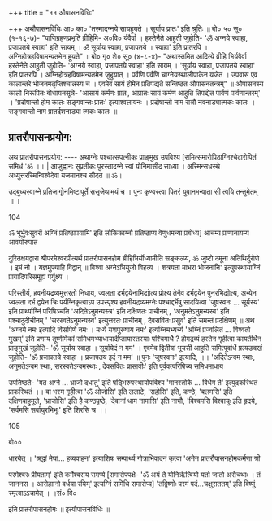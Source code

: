 +++
title = "११ औपासनविधिः"

+++
अथौपासनविधिः
आ० का० 'तस्मादग्नये सायहूयते । सूर्याय प्रातः' इति श्रुतिः ॥ बो० ५० सू० (१-१६-७)- "पाणिग्रहणप्रभृति व्रीहिमि- अ०वि० र्यवैर्वा । हस्तेनैते आहुती जुहोति- 'ॐ अग्नये स्वाहा, प्रजापतये स्वाहा' इति सायम् । ॐ सूर्याय स्वाहा, प्रजापतये । स्वाहा' इति प्रातरपि । अग्निहोत्रहविषामन्यतमेन हूयते” ॥ बो० गृ० शे० सू० (४-८-४)- "अथास्तमित आदित्ये व्रीहि भिर्यवैर्वा हस्तेनैते आहुती जुहोति- 'अग्नये स्वाहा, प्रजापतये स्वाहा' इति सायम् । 'सूर्याय स्वाहा, प्रजापतये स्वाहा' इति प्रातरपि । अग्निहोत्रहविषामन्यतमेन जुहुयात् । पर्वणि पर्वणि चाग्नेयस्थालीपाकेन यजेत । उपवास एव कालान्तरे भोजनमतृप्तिश्चान्नस्य च । एवमेव सायं होमेन प्रतिपद्यते सन्तिष्ठत औपासनतन्त्रम्” ॥ औपासनस्य कालो निरूपितः बोधायनसूत्रे- 'आसायं कर्मणः प्रातः, आप्रातः सायं कर्मण आहुति तिपद्येत पार्वणं पार्वणान्तरम्' । 'प्रदोषान्तो होम कालः सङ्गवान्तः प्रातः' इत्याश्वलायनः । प्रदोषान्तो नाम रात्रौ नवनाड्यात्मकः कालः । सङ्गवान्तो नाम प्रातर्दशनाड्या त्मकः कालः ॥

## प्रातरौपासनप्रयोग:
अथ प्रातरौपासनप्रयोग:
---- अथाग्नेः पश्चात्सपत्नीकः प्राङ्मुख उपविश्य [समित्समारोपिठाग्निश्चेदारोपितं समिधं 'ॐ ।। | आजुह्वानः सुप्रतीकः पुरस्तादग्ने स्वां योनिमासीद साध्या । अस्मिन्सधस्थे अध्युत्तरस्मिन्विश्वेदेवा यजमानश्च सीदत ॥ ॐ।

उद्बुध्यस्वाग्ने प्रतिजागृोनमिष्टापूर्ते ससृजेथामयं च । पुनः कृण्वस्त्वा पितरं युवानमन्वाता सी त्वयि तन्तुमेतम् ॥ ।

104

ॐ भूर्भुवःसुवरों अग्निं प्रतिष्ठापयामि' इति लौकिकाग्नौ प्रतिष्ठाप्य वेणुधमन्या प्रबोध्य] आचम्य प्राणानायम्य आवयोरुपात

दुरितक्षयद्वारा श्रीपरमेश्वरप्रीत्यर्थ प्रातरौपासनहोम ब्रीहिभिर्योध्यामीति सङ्कल्प्य, ॐ जुष्टो दमूना अतिथिर्दुरोणे । इमं नौ । यज्ञमुफ्याहि विद्वान् ॥ विश्वा अग्नेऽभियुजो विहत्य । शत्रयता माभरा भोजनानि' इत्युपस्थायाग्निं प्रागादिपरिसमूह्य पर्युक्ष्य ।

परिस्तीर्य, हवनीयद्रव्यमुत्तरतो निधाय, ज्वलता दर्भद्वयेनाभिद्योत्य प्रोक्ष्य तेनैव दर्भद्वयेन पुनरभिद्योत्य, अन्येन ज्वलता दर्भ द्वयेन त्रिः पर्यग्निकृत्वाऽप उपस्पृश्य हवनीयद्रव्यमग्नेः पश्चाद्दर्भेषु सादयित्वा 'जुषस्वनः ... सूर्यस्य' इति प्रार्थ्याग्निं परिषिञ्चति 'अदितेऽनुमन्यस्त्र' इति दक्षिणतः प्राचीनम् , 'अनुमतेऽनुमन्यस्व' इति पश्चादुदीचीनम् ' 'सरस्वतेऽनुमन्यस्व' इत्युत्तरतः प्राचीनम् , देवसवितः प्रसुव' इति समन्तं प्रदक्षिणम् ॥ अथ 'अग्नये नमः इत्यादि विसर्पिणे नमः । मध्ये यशपुरुषाय नमः' इत्यग्निमभ्यर्च्य 'अग्निं प्रज्वलितं ... विश्वतो मुखम्' इति प्रणम्य तूष्णीमेकां समिधमभ्याधायादीप्तायास्तस्याः पश्चिमाधै ? होमद्रव्यं हस्तेन गृहीत्वा कायतीर्थेन प्राङ्मुखं जुहोति- 'ॐ सूर्याय स्वाहा । सूर्यायेदं न मम' । एवमेव द्वितीयां भूयसी आहुति समित्पूर्वार्धे प्रत्यङवखं जुहोति- 'ॐ प्रजापतये स्वाहा । प्रजापतय इदं न मम' ॥ पुनः 'जुषस्वनः' इत्यादि, ।। 'अदितेऽन्वम स्थाः, अनुमतेऽन्वम स्थाः, सरस्वतेऽन्वमस्थाः , देवसवितः प्रासावीः' इति पूर्ववत्परिषिच्य समिधमाधाय

उपतिष्ठते- 'यत अग्ने ... भ्राजो दधातु' इति षड्भिरुपस्थायोपविश्य 'मानस्तोके ... विधेम ते' इत्युदकस्थितं प्राकस्थितं ।। वा भस्म गृहीत्वा 'ॐ ओजोसि' इति ललाटे, 'सहोसि' इति, कण्ठे, 'बलमसि' इति दक्षिणबाहुमूले, 'भ्राजोसि' इति है कण्ठपृष्ठे, 'देवानां धाम नामासि' इति नाभौ, 'विश्वमसि विश्वायुः इति हृदये, 'सर्वमसि सर्वायुरभिभूः' इति शिरसि च ।।

105

बो००

धारयेत् । 'श्रद्धां मेघां... हव्यवाहन' इत्याशिषः सम्पार्थ्य गोत्राभिवादनं कृत्वा 'अनेन प्रातरौपासनहोमकर्मणा श्री

परमेश्वरः प्रीयताम्' इति कर्मेश्वराय समर्प्य [समारोपपक्षे- 'ॐ अयं ते योनिर्ऋत्वियो यतो जातो अरौचथाः । तं जाननस । आरोहाानो वर्धया रयिम्' इत्यग्निं समिधि समारोप्य] 'तद्विष्णोः परमं पदं...चक्षुराततम्' इति विष्णुं स्मृत्वाऽऽचामेत् । ।सं० वि०

इति प्रातरौपासनहोमः ॥ इत्यौपासनविधिः ॥